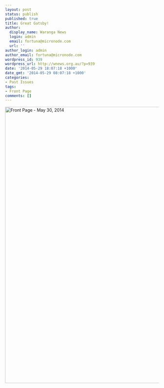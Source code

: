 ```yaml
---
layout: post
status: publish
published: true
title: Great Gatsby!
author:
  display_name: Waranga News
  login: admin
  email: fortuna@micronode.com
  url: ''
author_login: admin
author_email: fortuna@micronode.com
wordpress_id: 939
wordpress_url: http://wnews.org.au/?p=939
date: '2014-05-29 18:07:18 +1000'
date_gmt: '2014-05-29 08:07:18 +1000'
categories:
- Past Issues
tags:
- Front Page
comments: []
---
```

<p><a href="http://wnews.org.au/wp-content/uploads/2014/05/wnews20140529p01.pdf"><img class="alignnone size-full wp-image-937" alt="Front Page - May 30, 2014" src="http://wnews.org.au/wp-content/uploads/2014/05/wnews20140529p01.jpg" width="624" height="907" /></a></p>
